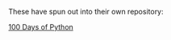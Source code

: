 These have spun out into their own repository:

[100 Days of Python](https://github.com/abaj8494/100-days-python)